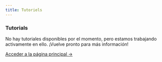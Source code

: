 ```yaml
---
title: Tutoriels
---
```


<div class="card">
  <h3>Tutorials</h3>
  <p>No hay tutoriales disponibles por el momento, pero estamos trabajando activamente en ello. ¡Vuelve pronto para más información!</p>
  <a href="../" class="card-link">Acceder a la página principal &rarr;</a>
</div>